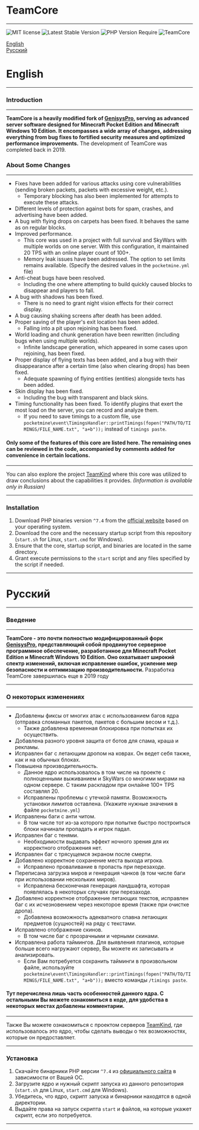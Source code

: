 # TeamCore

___
![MIT license](https://img.shields.io/badge/license-MIT-brightgreen)
![Latest Stable Version](https://img.shields.io/badge/stable-v1.1-%2328a3df)
![PHP Version Require](https://img.shields.io/badge/php-%5E7.4-%23787CB5)
![TeamCore](/logo.png)

[English](#english)  
[Русский](#русский)

# English

___

### Introduction

___
__TeamCore is a heavily modified fork of [GenisysPro](https://github.com/GenisysPro/GenisysPro), serving as advanced
server software designed for Minecraft Pocket Edition and Minecraft Windows 10 Edition. It encompasses a wide array of
changes, addressing everything from bug fixes to fortified security measures and optimized performance improvements.__
The development of TeamCore was completed back in 2019.

### About Some Changes

___

- Fixes have been added for various attacks using core vulnerabilities (sending broken packets, packets with excessive
  weight, etc.).
    - Temporary blocking has also been implemented for attempts to execute these attacks.
- Different levels of protection against bots for spam, crashes, and advertising have been added.
- A bug with flying drops on carpets has been fixed. It behaves the same as on regular blocks.
- Improved performance.
    - This core was used in a project with full survival and SkyWars with multiple worlds on one server. With this
      configuration, it maintained 20 TPS with an online player count of 100+.
    - Memory leak issues have been addressed. The option to set limits remains available. (Specify the desired values in
      the `pocketmine.yml` file)
- Anti-cheat bugs have been resolved.
    - Including the one where attempting to build quickly caused blocks to disappear and players to fall.
- A bug with shadows has been fixed.
    - There is no need to grant night vision effects for their correct display.
- A bug causing shaking screens after death has been added.
- Proper saving of the player's exit location has been added.
    - Falling into a pit upon rejoining has been fixed.
- World loading and chunk generation have been rewritten (including bugs when using multiple worlds).
    - Infinite landscape generation, which appeared in some cases upon rejoining, has been fixed.
- Proper display of flying texts has been added, and a bug with their disappearance after a certain time (also when
  clearing drops) has been fixed.
    - Adequate spawning of flying entities (entities) alongside texts has been added.
- Skin display has been fixed.
    - Including the bug with transparent and black skins.
- Timing functionality has been fixed. To identify plugins that exert the most load on the server, you can record and
  analyze them.
   - If you need to save timings to a custom file, use `pocketmine\event\TimingsHandler::printTimings(fopen("PATH/TO/TIMINGS/FILE_NAME.txt", "a+b"));` instead of `timings paste`.

#### Only some of the features of this core are listed here. The remaining ones can be reviewed in the code, accompanied by comments added for convenience in certain locations.

___

You can also explore the project [TeamKind](https://tigdav.ru/project/?name=TeamKind) where this core was utilized to
draw conclusions about the capabilities it provides. _(Information is available only in Russian)_
___
### Installation
1. Download PHP binaries version `^7.4` from the [official website](https://www.php.net/releases/) based on your operating system.
2. Download the core and the necessary startup script from this repository (`start.sh` for Linux, `start.cmd` for Windows).
3. Ensure that the core, startup script, and binaries are located in the same directory.
4. Grant execute permissions to the `start` script and any files specified by the script if needed.
___

# Русский
___

### Введение

___
__TeamCore - это почти полностью модифицированный форк [GenisysPro](https://github.com/GenisysPro/GenisysPro),
представляющий собой продвинутое серверное программное обеспечение, разработанное для Minecraft Pocket Edition и
Minecraft Windows 10 Edition. Оно охватывает широкий спектр изменений, включая исправление ошибок, усиление мер
безопасности и оптимизацию производительности.__
Разработка TeamCore завершилась еще в 2019 году
___

### О некоторых изменениях

___
- Добавлены фиксы от многих атак с использованием багов ядра (отправка сломанных пакетов, пакетов с большим весом и
  т.д.).
    - Также добавлена временная блокировка при попытках их осуществить.
- Добавлена разного уровня защита от ботов для спама, краша и рекламы.
- Исправлен баг с летающим дропом на коврах. Он ведет себя также, как и на обычных блоках.
- Повышена производительность.
    - Данное ядро использовалось в том числе на проекте с полноценными выживанием и SkyWars со многими мирами на одном
      сервере. С таким раскладом при онлайне 100+ TPS составлял 20.
    - Исправлены проблемы с утечкой памяти. Возможность установки лимитов оставлена. (Укажите нужные значения в
      файле `pocketmine.yml`)
- Исправлены баги с анти читом.
    - В том числе тот из-за которого при попытке быстро построиться блоки начинали пропадать и игрок падал.
- Исправлен баг с тенями.
    - Необходимости выдавать эффект ночного зрения для их корректного отображения нет.
- Исправлен баг с трясущемся экраном после смерти.
- Добавлено корректное сохранение места выхода игрока.
    - Исправлено проваливание в пропасть при перезаходе.
- Переписана загрузка миров и генерация чанков (в том числе баги при использовании нескольких миров).
    - Исправлена бесконечная генерация ландшафта, которая появлялась в некоторых случаях при перезаходе.
- Добавлено корректное отображение летающих текстов, исправлен баг с их исчезновением через некоторое время (также при
  очистке дропа).
    - Добавлена возможность адекватного спавна летающих предметов (сущностей) на ряду с текстами.
- Исправлено отображение скинов.
    - В том числе баг с прозрачными и черными скинами.
- Исправлена работа таймингов. Для выявления плагинов, которые больше всего нагружают сервер, Вы можете их записывать и
  анализировать.
    - Если Вам потребуется сохранить тайминги в произвольном файле, используйте `pocketmine\event\TimingsHandler::printTimings(fopen("PATH/TO/TIMINGS/FILE_NAME.txt", "a+b"));` вместо команды `/timings paste`.

#### Тут перечислена лишь часть особенностей данного ядра. С остальными Вы можете ознакомиться в коде, для удобства в некоторых местах добавлены комментарии.
___

Также Вы можете ознакомиться с проектом серверов [TeamKind](https://tigdav.ru/project/?name=TeamKind), где
использовалось это ядро, чтобы сделать выводы о тех возможностях, которые он предоставляет.

___
### Установка
1. Скачайте бинарники PHP версии `^7.4` из [официального сайта](https://www.php.net/releases/) в зависимости от Вашей ОС.
2. Загрузите ядро и нужный скрипт запуска из данного репозитория (`start.sh` для Linux, `start.cmd` для Windows).
3. Убедитесь, что ядро, скрипт запуска и бинарники находятся в одной директории.
4. Выдайте права на запуск скрипта `start` и файлов, на которые укажет скрипт, если это потребуется.
___